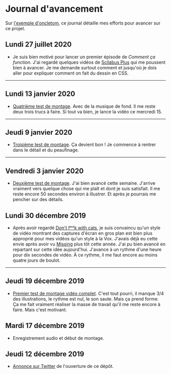 # Journal d'avancement

Sur [l'exemple d'oncletom](https://github.com/oncletom/nodebook/blob/v1/docs/JOURNAL.md), ce journal détaille mes efforts pour avancer sur ce projet.

## Lundi 27 juillet 2020

* Je suis bien motivé pour lancer un premier épisode de _Comment ça function_. J'ai regardé quelques vidéos de [Scilabus Plus](https://www.youtube.com/channel/UCaZRpfXzlHVchIJMpf-PVFw) qui me poussent bien à avancer. Je me demande surtout comment et jusqu'où je dois aller pour expliquer comment on fait du dessin en CSS.

---

## Lundi 13 janvier 2020

* [Quatrième test de montage](https://drive.google.com/open?id=1Zl_LcK4EVe85UBBj53g40jdZfAUcgepA). Avec de la musique de fond. Il me reste deux trois trucs à faire. Si tout va bien, je lance la vidéo ce mercredi 15.

---

## Jeudi 9 janvier 2020

* [Troisième test de montage](https://drive.google.com/file/d/1FTa9ryNagUh3sU-C6DfmaLcU_raGC102/view?usp=sharing). Ça devient bon ! Je commence à rentrer dans le détail et du peaufinage.

---
## Vendredi 3 janvier 2020

* [Deuxième test de montage](https://drive.google.com/file/d/1K9c-zpdhZcivsZ5SXD-QPzKAtoKdFEXE/view?usp=sharing). J'ai bien avancé cette semaine. J'arrive vraiment vers quelque chose qui me plaît et dont je suis satisfait. Il me reste encore 50 secondes environ à illustrer. Et après je pourrais me pencher sur des détails.

## Lundi 30 décembre 2019

* Après avoir regardé [Don't f\*\*k with cats](https://www.youtube.com/watch?v=x41SMm-9-i4), je suis convaincu qu'un style de vidéo montrant des captures d'écran en gros plan est bien plus approprié pour mes vidéos qu'un style à la Vox. J'avais déjà eu cette envie après avoir vu [Missing](https://www.youtube.com/watch?v=3Ro9ebQxEOY) plus tôt cette année. J'ai pu bien avancé en repartant sur cette idée aujourd'hui. J'avance à un rythme d'une heure pour dix secondes de vidéo. À ce rythme, il me faut encore au moins quatre jours de boulot.
---

## Jeudi 19 décembre 2019

* [Premier test de montage vidéo complet](https://drive.google.com/file/d/1QOXRxZhquoXgxe0L32XafAdz4FcDVOAW/view?usp=sharing). C'est tout pourri, il manque 3/4 des illustrations, le rythme est nul, le son saute. Mais ça prend forme. Ça me fait vraiment réaliser la masse de travail qu'il me reste encore à faire. Mais c'est motivant.

## Mardi 17 décembre 2019

* Enregistrement audio et début de montage.

## Jeudi 12 décembre 2019

* [Annonce sur Twitter](https://twitter.com/HTeuMeuLeu/status/1205086309720698881) de l'ouverture de ce dépôt.
